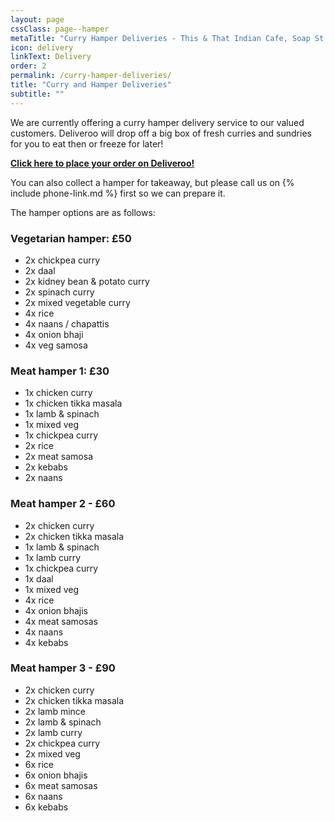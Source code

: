 ```yaml
---
layout: page
cssClass: page--hamper
metaTitle: "Curry Hamper Deliveries - This & That Indian Cafe, Soap St, Northern Quarter, Manchester"
icon: delivery
linkText: Delivery
order: 2
permalink: /curry-hamper-deliveries/
title: "Curry and Hamper Deliveries"
subtitle: ""
---
```


We are currently offering a curry hamper delivery service to our valued customers. Deliveroo will drop off a big box of fresh curries and sundries for you to eat then or freeze for later!

**[Click here to place your order on Deliveroo!]({{site.deliveroo_url}})**

You can also collect a hamper for takeaway, but please call us on {% include phone-link.md %} first so we can prepare it.

The hamper options are as follows:

### Vegetarian hamper: **£50**
- 2x chickpea curry
- 2x daal
- 2x kidney bean & potato curry
- 2x spinach curry
- 2x mixed vegetable curry
- 4x rice
- 4x naans / chapattis
- 4x onion bhaji
- 4x veg samosa

### Meat hamper 1: **£30**
- 1x chicken curry
- 1x chicken tikka masala
- 1x lamb & spinach
- 1x mixed veg
- 1x chickpea curry
- 2x rice
- 2x meat samosa
- 2x kebabs
- 2x naans

### Meat hamper 2 - **£60**
- 2x chicken curry
- 2x chicken tikka masala
- 1x lamb & spinach
- 1x lamb curry
- 1x chickpea curry
- 1x daal
- 1x mixed veg
- 4x rice
- 4x onion bhajis
- 4x meat samosas
- 4x naans
- 4x kebabs

### Meat hamper 3 - **£90**
- 2x chicken curry
- 2x chicken tikka masala
- 2x lamb mince
- 2x lamb & spinach
- 2x lamb curry
- 2x chickpea curry
- 2x mixed veg
- 6x rice
- 6x onion bhajis
- 6x meat samosas
- 6x naans
- 6x kebabs
